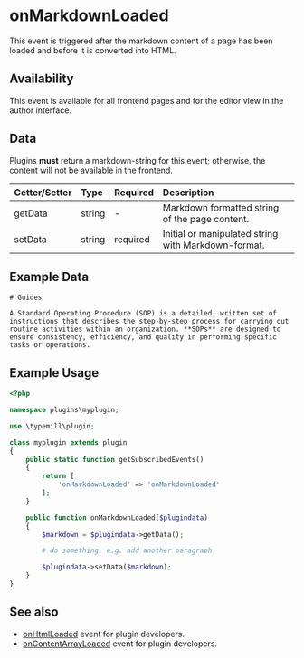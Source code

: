# onMarkdownLoaded

This event is triggered after the markdown content of a page has been loaded and before it is converted into HTML.

## Availability

This event is available for all frontend pages and for the editor view in the author interface.

## Data

Plugins **must** return a markdown-string for this event; otherwise, the content will not be available in the frontend.

| Getter/Setter | Type | Required | Description | 
|:---|:---|:---|:---|
| getData | string | - | Markdown formatted string of the page content. | 
| setData | string | required | Initial or manipulated string with Markdown-format. |

## Example Data

```
# Guides

A Standard Operating Procedure (SOP) is a detailed, written set of instructions that describes the step-by-step process for carrying out routine activities within an organization. **SOPs** are designed to ensure consistency, efficiency, and quality in performing specific tasks or operations.

```

## Example Usage

```php
<?php

namespace plugins\myplugin;

use \typemill\plugin;

class myplugin extends plugin
{
    public static function getSubscribedEvents()
    {
        return [
            'onMarkdownLoaded' => 'onMarkdownLoaded'
        ];
    }

    public function onMarkdownLoaded($plugindata)
    {
        $markdown = $plugindata->getData();

        # do something, e.g. add another paragraph

        $plugindata->setData($markdown);
    }
}
```

## See also

* [onHtmlLoaded](/plugin-developers/plugin-events/onhtmlloaded) event for plugin developers.
* [onContentArrayLoaded](/plugin-developers/plugin-events/oncontentarrayloaded) event for plugin developers.

